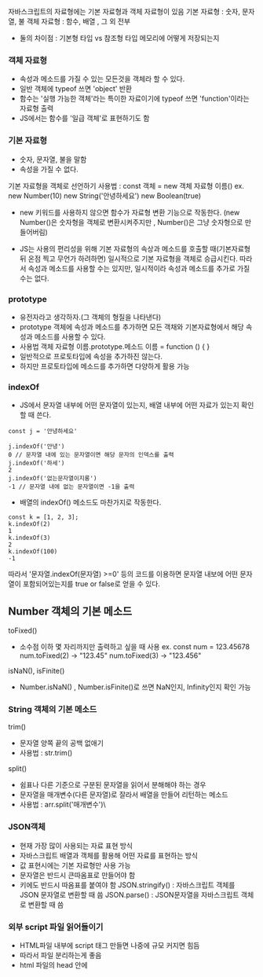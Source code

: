 자바스크립트의 자료형에는 기본 자료형과 객체 자료형이 있음
기본 자료형 : 숫자, 문자열, 불
객체 자료형 : 함수, 배열 , 그 외 전부
- 둘의 차이점 : 기본형 타입 vs 참조형 타입
메모리에 어떻게 저장되는지

### 객체 자료형
- 속성과 메소드를 가질 수 있는 모든것을 객체라 할 수 있다.
- 일반 객체에 typeof 쓰면 'object' 반환 
- 함수는 '실행 가능한 객체'라는 특이한 자료이기에 typeof 쓰면 'function'이라는 자료형 출력
- JS에서는 함수를 '일급 객체'로 표현하기도 함

### 기본 자료형
- 숫자, 문자열, 불을 말함
- 속성을 가질 수 없다.

기본 자료형을 객체로 선언하기
사용법 : const 객체 = new 객체 자료형 이름()
ex.
new Number(10)
new String('안녕하세요')
new Boolean(true)

* new 키워드를 사용하지 않으면 함수가 자료형 변환 기능으로 작동한다. 
(new Number()은 숫자형을 객체로 변환시켜주지만 , Number()은 그냥 숫자형으로 만들어버림)

* JS는 사용의 편리성을 위해 기본 자료형의 속상과 메소드를 호출할 때(기본자료형 뒤 온점 찍고 무언가 하려하면)
 일시적으로 기본 자료형을 객체로 승급시킨다.
 따라서 속성과 메소드를 사용할 수는 있지만, 일시적이라 속성과 메소드를 추가로 가질 수는 없다.

 

### prototype
- 유전자라고 생각하자.(그 객체의 형질을 나타낸다)
- prototype 객체에 속성과 메소드를 추가하면 모든 객채와 기본자료형에서 해당 속성과 메소드를 사용할 수 있다.
- 사용법
객체 자료형 이름.prototype.메소드 이름 = function () { }
- 일반적으로 프로토타입에 속성을 추가하진 않는다.
- 하지만 프로토타입에 메소드를 추가하면 다양하게 활용 가능

### indexOf
- JS에서 문자열 내부에 어떤 문자열이 있는지, 배열 내부에 어떤 자료가 있는지 확인할 때 쓴다.

```
const j = '안녕하세요'
 
j.indexOf('안녕')
0 // 문자열 내에 있는 문자열이면 해당 문자의 인덱스를 출력 
j.indexOf('하세')
2
j.indexOf('없는문자열이지롱')
-1 // 문자열 내에 없는 문자열이면 -1을 출력
```
- 배열의 indexOf() 메소드도 마찬가지로 작동한다.
```
const k = [1, 2, 3];
k.indexOf(2)
1
k.indexOf(3)
2
k.indexOf(100)
-1
```
따라서 '문자열.indexOf(문자열) >=0' 등의 코드를 이용하면 문자열 내보에 어떤 문자열이 포함되어있는지를
true or false로 얻을 수 있다.

## Number 객체의 기본 메소드
toFixed()
- 소수점 이하 몇 자리까지만 출력하고 싶을 때 사용
ex. const num = 123.45678
num.toFixed(2) -> "123.45"
num.toFixed(3) -> "123.456"

isNaN(), isFinite()
- Number.isNaN()  ,  Number.isFinite()로 쓰면 NaN인지, Infinity인지 확인 가능

### String 객체의 기본 메소드
trim()
- 문자열 양쪽 끝의 공백 없애기
- 사용법 : str.trim() 

split()
- 쉼표나 다른 기준으로 구분된 문자열을 읽어서 분해해야 하는 경우
- 문자열을 매개변수(다른 문자열)로 잘라서 배열을 만들어 리턴하는 메소드
- 사용법 : arr.split('매개변수')\

### JSON객체
- 현재 가장 많이 사용되는 자료 표현 방식
- 자바스크립트 배열과 객체를 활용해 어떤 자료를 표현하는 방식
- 값 표현시에는 기본 자료형만 사용 가능
- 문자열은 반드시 큰따옴표로 만들어야 함
- 키에도 반드시 따옴표를 붙여야 함
JSON.stringify() : 자바스크립트 객체를 JSON 문자열로 변환할 때 씀
JSON.parse() : JSON문자열을 자바스크립트 객체로 변환할 때 씀

### 외부 script 파일 읽어들이기
- HTML파일 내부에 script 태그 만들면 나중에 규모 커지면 힘듬
- 따라서 파일 분리하는게 좋음
- html 파일의 head 안에 <script src="경로"> 태그 만들면 읽어들여진다.

### Lodash 라이브러리
- 개발할 때 보조적으로 사용하는 함수들을 제공해주는 라이브러리

